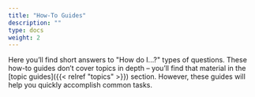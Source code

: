 ```yaml
---
title: "How-To Guides"
description: ""
type: docs
weight: 2
---
```


Here you’ll find short answers to "How do I...?" types of questions. These
how-to guides don’t cover topics in depth – you’ll find that material in the
[topic guides]({{< relref "topics" >}}) section. However, these guides will help you
quickly accomplish common tasks.
